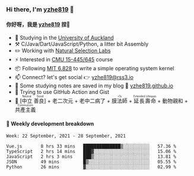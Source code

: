 ### Hi there, I'm [yzhe819](https://github.com/yzhe819) 👋

#### 你好呀，我是 [yzhe819](https://github.com/yzhe819) 捏👋

- 📖 Studying in the [University of Auckland](https://www.auckland.ac.nz/en.html)
- :hammer_and_pick: C/Java/Dart/JavaScript/Python, a litter bit Assembly
- :pencil2: Working with [Natural Selection Labs](https://github.com/NaturalSelectionLabs)
- ⚡ Interested in [CMU 15-445/645](https://15445.courses.cs.cmu.edu/fall2020/) course
- 📦 Following [MIT 6.828](https://pdos.csail.mit.edu/6.828/2018/overview.html) to write a simple operating system kernel
- 📫 Connect? let's get social 👉 yzhe819@rss3.io
- :scroll: Some studying notes are saved in my blog :space_invader: [yzhe819.github.io](https://yzhe819.github.io/)
- 🌟 Trying to use GitHub Action and Gist
- 🔑 <ruby>[中立 善良]<rp>（</rp><rt>Neutral Good</rt><rp>）</rp></ruby> + 老二次元 + 老中二病了 + <ruby>膜法師<rp>（</rp><rt>+1s</rt><rp>）</rp></ruby> + <ruby>延長壽命<rp>（</rp><rt>Extended Lifespan</rt><rp>）</rp></ruby> + 動物親和 + <ruby>共產主義<rp>（</rp><rt>Communism</rt><rp>）</rp></ruby>



#### 📝 Weekly development breakdown

<!--START_SECTION:waka-->
```text
Week: 22 September, 2021 - 28 September, 2021

Vue.js       8 hrs 33 mins   ██████████████▒░░░░░░░░░░   57.36 % 
TypeScript   2 hrs 14 mins   ███▓░░░░░░░░░░░░░░░░░░░░░   15.06 % 
JavaScript   2 hrs 3 mins    ███▒░░░░░░░░░░░░░░░░░░░░░   13.81 % 
JSON         49 mins         █▒░░░░░░░░░░░░░░░░░░░░░░░   05.55 % 
Python       26 mins         ▓░░░░░░░░░░░░░░░░░░░░░░░░   02.99 % 
```
<!--END_SECTION:waka-->



